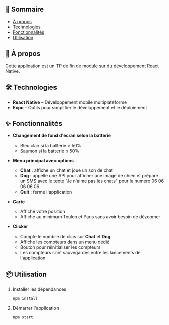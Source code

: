 ## 📒 Sommaire

- [À propos](#🔰-à-propos)
- [Technologies](#🛠️-technologies)
- [Fonctionnalités](#✨-fonctionnalités)
- [Utilisation](#📦-utilisation)

## 🔰 À propos

Cette application est un TP de fin de module sur du développement React Native.

## 🛠️ Technologies

- **React Native** – Développement mobile multiplateforme
- **Expo** – Outils pour simplifier le développement et le déploiement

## ✨ Fonctionnalités

- **Changement de fond d'écran selon la batterie**

  - Bleu clair si la batterie > 50%
  - Saumon si la batterie ≤ 50%

- **Menu principal avec options**

  - **Chat** : affiche un chat et joue un son de chat
  - **Dog** : appelle une API pour afficher une image de chien et prépare un SMS avec le texte "Je n'aime pas les chats" pour le numéro 06 06 06 06 06
  - **Quit** : ferme l'application

- **Carte**

  - Affiche votre position
  - Affiche au minimum Toulon et Paris sans avoir besoin de dézoomer

- **Clicker**
  - Compte le nombre de clics sur **Chat** et **Dog**
  - Affiche les compteurs dans un menu dédié
  - Bouton pour réinitialiser les compteurs
  - Les compteurs sont sauvegardés entre les lancements de l'application

## 📦 Utilisation

1. Installer les dépendances

   ```bash
   npm install
   ```

2. Démarrer l'application

   ```bash
   npm start
   ```
